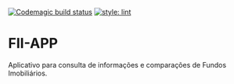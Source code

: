 [![Codemagic build status](https://api.codemagic.io/apps/610404a9f16addc796b05e1f/610404a9f16addc796b05e1e/status_badge.svg)](https://codemagic.io/apps/610404a9f16addc796b05e1f/610404a9f16addc796b05e1e/latest_build)
[![style: lint](https://img.shields.io/badge/style-lint-4BC0F5.svg)](https://pub.dev/packages/lint)
# FII-APP
Aplicativo para consulta de informações e comparações de Fundos Imobiliários.
